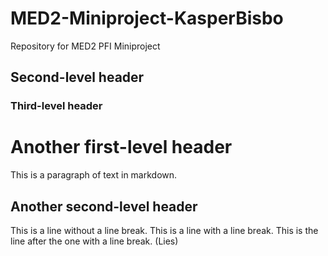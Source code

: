 # MED2-Miniproject-KasperBisbo
Repository for MED2 PFI Miniproject

## Second-level header
### Third-level header

Another first-level header
==========================

This is a paragraph of text in markdown.

Another second-level header
---------------------------

This is a line without a line break.
This is a line with a line break.
This is the line after the one with a line break. (Lies)
